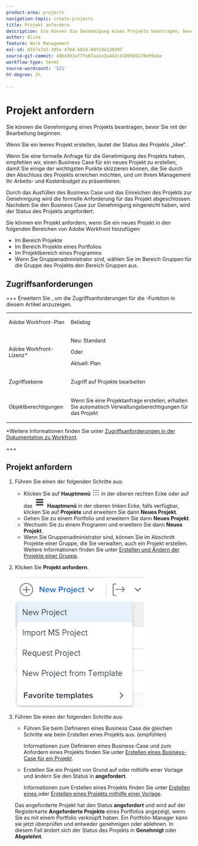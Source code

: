 ```yaml
---
product-area: projects
navigation-topic: create-projects
title: Projekt anfordern
description: Sie können die Genehmigung eines Projekts beantragen, bevor Sie mit der Bearbeitung beginnen. Wir empfehlen, einen Business Case für ein neues Projekt zu erstellen, damit Sie einige der wichtigsten Punkte skizzieren können, die Sie durch den Abschluss erreichen möchten, und um Ihrem Management-Team Ihr Arbeits- und Kostenbudget vorzustellen. Durch das Ausfüllen des Business Case und das Einreichen des Projekts zur Genehmigung wird die formelle Anforderung für das Projekt abgeschlossen. Nachdem Sie den Business Case zur Genehmigung eingereicht haben, wird der Status des Projekts angefordert.
author: Alina
feature: Work Management
exl-id: 6557a7a5-3d5e-476d-b834-007c9e120397
source-git-commit: 49bd393af77a67aa1e3a443c4189569178e99ada
workflow-type: tm+mt
source-wordcount: '521'
ht-degree: 2%

---
```


# Projekt anfordern

<!--Audited: April 2024-->

Sie können die Genehmigung eines Projekts beantragen, bevor Sie mit der Bearbeitung beginnen.

Wenn Sie ein leeres Projekt erstellen, lautet der Status des Projekts „Idee“.

Wenn Sie eine formelle Anfrage für die Genehmigung des Projekts haben, empfehlen wir, einen Business Case für ein neues Projekt zu erstellen, damit Sie einige der wichtigsten Punkte skizzieren können, die Sie durch den Abschluss des Projekts erreichen möchten, und um Ihrem Management Ihr Arbeits- und Kostenbudget zu präsentieren.

Durch das Ausfüllen des Business Case und das Einreichen des Projekts zur Genehmigung wird die formelle Anforderung für das Projekt abgeschlossen. Nachdem Sie den Business Case zur Genehmigung eingereicht haben, wird der Status des Projekts angefordert.

Sie können ein Projekt anfordern, wenn Sie ein neues Projekt in den folgenden Bereichen von Adobe Workfront hinzufügen:

* Im Bereich Projekte
* Im Bereich Projekte eines Portfolios
* Im Projektbereich eines Programms
* Wenn Sie Gruppenadministrator sind, wählen Sie im Bereich Gruppen für die Gruppe des Projekts den Bereich Gruppen aus.

## Zugriffsanforderungen

+++ Erweitern Sie , um die Zugriffsanforderungen für die -Funktion in diesem Artikel anzuzeigen.

<table style="table-layout:auto"> 
 <col> 
 <col> 
 <tbody> 
  <tr> 
   <td role="rowheader">Adobe Workfront-Plan</td> 
   <td> <p>Beliebig</p> </td> 
  </tr> 
  <tr> 
   <td role="rowheader"> <p role="rowheader">Adobe Workfront-Lizenz*</p> </td> 
   <td> <p>Neu: Standard </p>
   Oder
   <p>Aktuell: Plan </p>
   </td> 
  </tr> 
  <tr> 
   <td role="rowheader">Zugriffsebene</td> 
   <td> <p>Zugriff auf Projekte bearbeiten</p> </td> 
  </tr> 
  <tr> 
   <td role="rowheader">Objektberechtigungen</td> 
   <td> <p>Wenn Sie eine Projektanfrage erstellen, erhalten Sie automatisch Verwaltungsberechtigungen für das Projekt </p> </td> 
  </tr> 
 </tbody> 
</table>

*Weitere Informationen finden Sie unter [Zugriffsanforderungen in der Dokumentation zu Workfront](/help/quicksilver/administration-and-setup/add-users/access-levels-and-object-permissions/access-level-requirements-in-documentation.md).

+++

## Projekt anfordern

1. Führen Sie einen der folgenden Schritte aus:

   * Klicken Sie auf **Hauptmenü** ![](assets/main-menu-icon.png) in der oberen rechten Ecke oder auf das ![](assets/lines-main-menu.png) **Hauptmenü** in der oberen linken Ecke, falls verfügbar, klicken Sie auf **Projekte** und erweitern Sie dann **Neues Projekt**.
   * Gehen Sie zu einem Portfolio und erweitern Sie dann **Neues Projekt**.
   * Wechseln Sie zu einem Programm und erweitern Sie dann **Neues Projekt**.
   * Wenn Sie Gruppenadministrator sind, können Sie im Abschnitt Projekte einer Gruppe, die Sie verwalten, auch ein Projekt erstellen. Weitere Informationen finden Sie unter [Erstellen und Ändern der Projekte einer Gruppe](../../../administration-and-setup/manage-groups/work-with-group-objects/create-and-modify-a-groups-projects.md).

1. Klicken Sie **Projekt anfordern**.

   ![](assets/new-project-dropdown-nwe-350x358.png)

1. Führen Sie einen der folgenden Schritte aus:

   * Führen Sie beim Definieren eines Business Case die gleichen Schritte wie beim Erstellen eines Projekts aus. (empfohlen)

     Informationen zum Definieren eines Business-Case und zum Anfordern eines Projekts finden Sie unter [Erstellen eines Business-Case für ein Projekt](../../../manage-work/projects/define-a-business-case/create-business-case.md).

   * Erstellen Sie ein Projekt von Grund auf oder mithilfe einer Vorlage und ändern Sie den Status in **angefordert**.

     Informationen zum Erstellen eines Projekts finden Sie unter [Erstellen eines ](../../../manage-work/projects/create-projects/create-project.md) oder [Erstellen eines Projekts mithilfe einer Vorlage](../../../manage-work/projects/create-projects/create-project-from-template.md).

   Das angeforderte Projekt hat den Status **angefordert** und wird auf der Registerkarte **Angeforderte Projekte** eines Portfolios angezeigt, wenn Sie es mit einem Portfolio verknüpft haben. Ein Portfolio-Manager kann sie jetzt überprüfen und entweder genehmigen oder ablehnen. In diesem Fall ändert sich der Status des Projekts in **Genehmigt** oder **Abgelehnt**.
